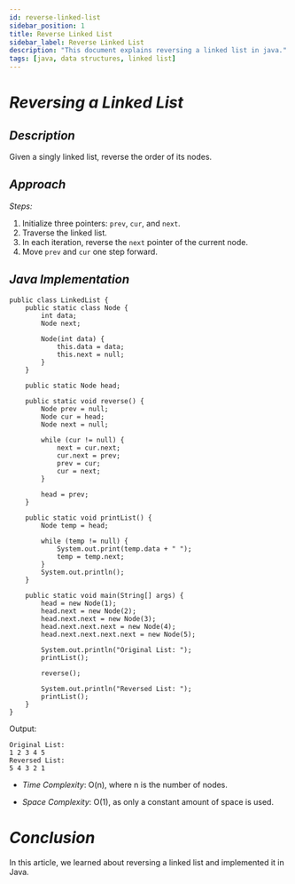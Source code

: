 ```yaml
---
id: reverse-linked-list
sidebar_position: 1 
title: Reverse Linked List 
sidebar_label: Reverse Linked List 
description: "This document explains reversing a linked list in java." 
tags: [java, data structures, linked list]
---
```


# *Reversing a Linked List*

## *Description*

Given a singly linked list, reverse the order of its nodes.

## *Approach*

*Steps:*

1. Initialize three pointers: `prev`, `cur`, and `next`.
2. Traverse the linked list.
3. In each iteration, reverse the `next` pointer of the current node.
4. Move `prev` and `cur` one step forward.


## *Java Implementation*

```
public class LinkedList {
    public static class Node {
        int data;
        Node next;

        Node(int data) {
            this.data = data;
            this.next = null;
        }
    }

    public static Node head;

    public static void reverse() {
        Node prev = null;
        Node cur = head;
        Node next = null;

        while (cur != null) {
            next = cur.next;
            cur.next = prev;
            prev = cur;
            cur = next;
        }

        head = prev;
    }

    public static void printList() {
        Node temp = head;

        while (temp != null) {
            System.out.print(temp.data + " ");
            temp = temp.next;
        }
        System.out.println();
    }

    public static void main(String[] args) {
        head = new Node(1);
        head.next = new Node(2);
        head.next.next = new Node(3);
        head.next.next.next = new Node(4);
        head.next.next.next.next = new Node(5);

        System.out.println("Original List: ");
        printList();

        reverse();

        System.out.println("Reversed List: ");
        printList();
    }
}
```

Output:

```
Original List: 
1 2 3 4 5 
Reversed List: 
5 4 3 2 1 
```


- *Time Complexity*: O(n), where n is the number of nodes.

- *Space Complexity*: O(1), as only a constant amount of space is used.

# *Conclusion*
In this article, we learned about reversing a linked list and implemented it in Java.
